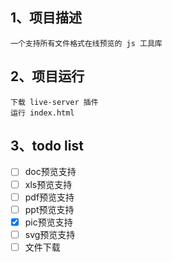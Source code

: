 ## 1、项目描述
```
一个支持所有文件格式在线预览的 js 工具库
```

## 2、项目运行
```
下载 live-server 插件
运行 index.html
```

## 3、todo list
- [ ] doc预览支持
- [ ] xls预览支持
- [ ] pdf预览支持
- [ ] ppt预览支持
- [x] pic预览支持
- [ ] svg预览支持
- [ ] 文件下载
